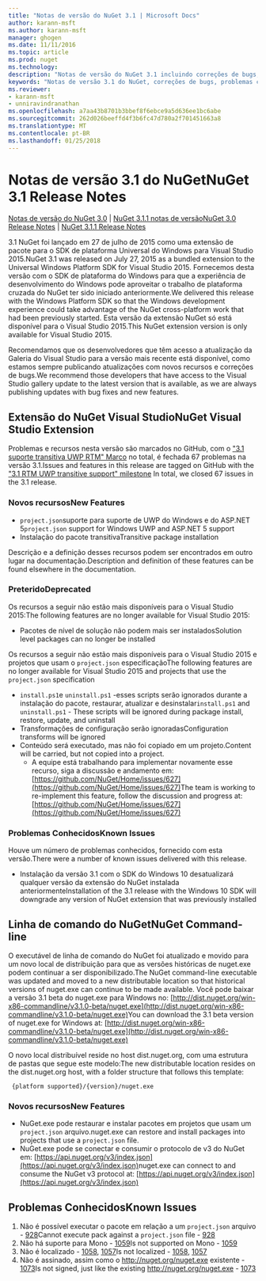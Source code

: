 ```yaml
---
title: "Notas de versão do NuGet 3.1 | Microsoft Docs"
author: karann-msft
ms.author: karann-msft
manager: ghogen
ms.date: 11/11/2016
ms.topic: article
ms.prod: nuget
ms.technology: 
description: "Notas de versão do NuGet 3.1 incluindo correções de bugs, problemas conhecidos, recursos adicionados e DCRs."
keywords: "Notas de versão 3.1 do NuGet, correções de bugs, problemas conhecidos, adicionaram recursos, DCRs"
ms.reviewer:
- karann-msft
- unniravindranathan
ms.openlocfilehash: a7aa43b8701b3bbef8f6ebce9a5d636ee1bc6abe
ms.sourcegitcommit: 262d026beeffd4f3b6fc47d780a2f701451663a8
ms.translationtype: MT
ms.contentlocale: pt-BR
ms.lasthandoff: 01/25/2018
---
```

# <a name="nuget-31-release-notes"></a><span data-ttu-id="c4a85-104">Notas de versão 3.1 do NuGet</span><span class="sxs-lookup"><span data-stu-id="c4a85-104">NuGet 3.1 Release Notes</span></span>

<span data-ttu-id="c4a85-105">[Notas de versão do NuGet 3.0](../release-notes/nuget-3.0.0.md) | [NuGet 3.1.1 notas de versão](../release-notes/nuget-3.1.1.md)</span><span class="sxs-lookup"><span data-stu-id="c4a85-105">[NuGet 3.0 Release Notes](../release-notes/nuget-3.0.0.md) | [NuGet 3.1.1 Release Notes](../release-notes/nuget-3.1.1.md)</span></span>

<span data-ttu-id="c4a85-106">3.1 NuGet foi lançado em 27 de julho de 2015 como uma extensão de pacote para o SDK de plataforma Universal do Windows para Visual Studio 2015.</span><span class="sxs-lookup"><span data-stu-id="c4a85-106">NuGet 3.1 was released on July 27, 2015 as a bundled extension to the Universal Windows Platform SDK for Visual Studio 2015.</span></span> <span data-ttu-id="c4a85-107">Fornecemos desta versão com o SDK de plataforma do Windows para que a experiência de desenvolvimento do Windows pode aproveitar o trabalho de plataforma cruzada do NuGet ter sido iniciado anteriormente.</span><span class="sxs-lookup"><span data-stu-id="c4a85-107">We delivered this release with the Windows Platform SDK so that the Windows development experience could take advantage of the NuGet cross-platform work that had been previously started.</span></span> <span data-ttu-id="c4a85-108">Esta versão da extensão NuGet só está disponível para o Visual Studio 2015.</span><span class="sxs-lookup"><span data-stu-id="c4a85-108">This NuGet extension version is only available for Visual Studio 2015.</span></span>

<span data-ttu-id="c4a85-109">Recomendamos que os desenvolvedores que têm acesso a atualização da Galeria do Visual Studio para a versão mais recente está disponível, como estamos sempre publicando atualizações com novos recursos e correções de bugs.</span><span class="sxs-lookup"><span data-stu-id="c4a85-109">We recommend those developers that have access to the Visual Studio gallery update to the latest version that is available, as we are always publishing updates with bug fixes and new features.</span></span>

## <a name="nuget-visual-studio-extension"></a><span data-ttu-id="c4a85-110">Extensão do NuGet Visual Studio</span><span class="sxs-lookup"><span data-stu-id="c4a85-110">NuGet Visual Studio Extension</span></span>

<span data-ttu-id="c4a85-111">Problemas e recursos nesta versão são marcados no GitHub, com o ["3.1 suporte transitiva UWP RTM" Marco](https://github.com/NuGet/Home/issues?utf8=%E2%9C%93&q=is%3Aclosed+milestone%3A%223.1+RTM+UWP+transitive+support%22+) no total, é fechada 67 problemas na versão 3.1.</span><span class="sxs-lookup"><span data-stu-id="c4a85-111">Issues and features in this release are tagged on GitHub with the ["3.1 RTM UWP transitive support" milestone](https://github.com/NuGet/Home/issues?utf8=%E2%9C%93&q=is%3Aclosed+milestone%3A%223.1+RTM+UWP+transitive+support%22+)  In total, we closed 67 issues in the 3.1 release.</span></span>

### <a name="new-features"></a><span data-ttu-id="c4a85-112">Novos recursos</span><span class="sxs-lookup"><span data-stu-id="c4a85-112">New Features</span></span>

* <span data-ttu-id="c4a85-113">`project.json`suporte para suporte de UWP do Windows e do ASP.NET 5</span><span class="sxs-lookup"><span data-stu-id="c4a85-113">`project.json` support for Windows UWP and ASP.NET 5 support</span></span>
* <span data-ttu-id="c4a85-114">Instalação do pacote transitiva</span><span class="sxs-lookup"><span data-stu-id="c4a85-114">Transitive package installation</span></span>

<span data-ttu-id="c4a85-115">Descrição e a definição desses recursos podem ser encontrados em outro lugar na documentação.</span><span class="sxs-lookup"><span data-stu-id="c4a85-115">Description and definition of these features can be found elsewhere in the documentation.</span></span>

### <a name="deprecated"></a><span data-ttu-id="c4a85-116">Preterido</span><span class="sxs-lookup"><span data-stu-id="c4a85-116">Deprecated</span></span>

<span data-ttu-id="c4a85-117">Os recursos a seguir não estão mais disponíveis para o Visual Studio 2015:</span><span class="sxs-lookup"><span data-stu-id="c4a85-117">The following features are no longer available for Visual Studio 2015:</span></span>

* <span data-ttu-id="c4a85-118">Pacotes de nível de solução não podem mais ser instalados</span><span class="sxs-lookup"><span data-stu-id="c4a85-118">Solution level packages can no longer be installed</span></span>

<span data-ttu-id="c4a85-119">Os recursos a seguir não estão mais disponíveis para o Visual Studio 2015 e projetos que usam o `project.json` especificação</span><span class="sxs-lookup"><span data-stu-id="c4a85-119">The following features are no longer available for Visual Studio 2015 and projects that use the `project.json` specification</span></span>

* <span data-ttu-id="c4a85-120">`install.ps1`e `uninstall.ps1` -esses scripts serão ignorados durante a instalação do pacote, restaurar, atualizar e desinstalar</span><span class="sxs-lookup"><span data-stu-id="c4a85-120">`install.ps1` and `uninstall.ps1` - These scripts will be ignored during package install, restore, update, and uninstall</span></span>
* <span data-ttu-id="c4a85-121">Transformações de configuração serão ignoradas</span><span class="sxs-lookup"><span data-stu-id="c4a85-121">Configuration transforms will be ignored</span></span>
* <span data-ttu-id="c4a85-122">Conteúdo será executado, mas não foi copiado em um projeto.</span><span class="sxs-lookup"><span data-stu-id="c4a85-122">Content will be carried, but not copied into a project.</span></span>
    * <span data-ttu-id="c4a85-123">A equipe está trabalhando para implementar novamente esse recurso, siga a discussão e andamento em: [https://github.com/NuGet/Home/issues/627](https://github.com/NuGet/Home/issues/627)</span><span class="sxs-lookup"><span data-stu-id="c4a85-123">The team is working to re-implement this feature, follow the discussion and progress at: [https://github.com/NuGet/Home/issues/627](https://github.com/NuGet/Home/issues/627)</span></span>


### <a name="known-issues"></a><span data-ttu-id="c4a85-124">Problemas Conhecidos</span><span class="sxs-lookup"><span data-stu-id="c4a85-124">Known Issues</span></span>

<span data-ttu-id="c4a85-125">Houve um número de problemas conhecidos, fornecido com esta versão.</span><span class="sxs-lookup"><span data-stu-id="c4a85-125">There were a number of known issues delivered with this release.</span></span>

* <span data-ttu-id="c4a85-126">Instalação da versão 3.1 com o SDK do Windows 10 desatualizará qualquer versão da extensão do NuGet instalada anteriormente</span><span class="sxs-lookup"><span data-stu-id="c4a85-126">Installation of the 3.1 release with the Windows 10 SDK will downgrade any version of NuGet extension that was previously installed</span></span>

## <a name="nuget-command-line"></a><span data-ttu-id="c4a85-127">Linha de comando do NuGet</span><span class="sxs-lookup"><span data-stu-id="c4a85-127">NuGet Command-line</span></span>

<span data-ttu-id="c4a85-128">O executável de linha de comando do NuGet foi atualizado e movido para um novo local de distribuição para que as versões históricas de nuget.exe podem continuar a ser disponibilizado.</span><span class="sxs-lookup"><span data-stu-id="c4a85-128">The NuGet command-line executable was updated and moved to a new distributable location so that historical versions of nuget.exe can continue to be made available.</span></span>  <span data-ttu-id="c4a85-129">Você pode baixar a versão 3.1 beta do nuget.exe para Windows no: [http://dist.nuget.org/win-x86-commandline/v3.1.0-beta/nuget.exe](http://dist.nuget.org/win-x86-commandline/v3.1.0-beta/nuget.exe)</span><span class="sxs-lookup"><span data-stu-id="c4a85-129">You can download the 3.1 beta version of nuget.exe for Windows at: [http://dist.nuget.org/win-x86-commandline/v3.1.0-beta/nuget.exe](http://dist.nuget.org/win-x86-commandline/v3.1.0-beta/nuget.exe)</span></span>

<span data-ttu-id="c4a85-130">O novo local distribuível reside no host dist.nuget.org, com uma estrutura de pastas que segue este modelo:</span><span class="sxs-lookup"><span data-stu-id="c4a85-130">The new distributable location resides on the dist.nuget.org host, with a folder structure that follows this template:</span></span>

     {platform supported}/{version}/nuget.exe

### <a name="new-features"></a><span data-ttu-id="c4a85-131">Novos recursos</span><span class="sxs-lookup"><span data-stu-id="c4a85-131">New Features</span></span>

* <span data-ttu-id="c4a85-132">NuGet.exe pode restaurar e instalar pacotes em projetos que usam um `project.json` arquivo.</span><span class="sxs-lookup"><span data-stu-id="c4a85-132">nuget.exe can restore and install packages into projects that use a `project.json` file.</span></span>
* <span data-ttu-id="c4a85-133">NuGet.exe pode se conectar e consumir o protocolo de v3 do NuGet em: [https://api.nuget.org/v3/index.json](https://api.nuget.org/v3/index.json)</span><span class="sxs-lookup"><span data-stu-id="c4a85-133">nuget.exe can connect to and consume the NuGet v3 protocol at: [https://api.nuget.org/v3/index.json](https://api.nuget.org/v3/index.json)</span></span>

## <a name="known-issues"></a><span data-ttu-id="c4a85-134">Problemas Conhecidos</span><span class="sxs-lookup"><span data-stu-id="c4a85-134">Known Issues</span></span> ##

1.    <span data-ttu-id="c4a85-135">Não é possível executar o pacote em relação a um `project.json` arquivo - [928](https://github.com/NuGet/Home/issues/928)</span><span class="sxs-lookup"><span data-stu-id="c4a85-135">Cannot execute pack against a `project.json` file - [928](https://github.com/NuGet/Home/issues/928)</span></span>
2.    <span data-ttu-id="c4a85-136">Não há suporte para Mono - [1059](https://github.com/NuGet/Home/issues/1059)</span><span class="sxs-lookup"><span data-stu-id="c4a85-136">Is not supported on Mono - [1059](https://github.com/NuGet/Home/issues/1059)</span></span>
3.    <span data-ttu-id="c4a85-137">Não é localizado - [1058](https://github.com/NuGet/Home/issues/1058), [1057](https://github.com/NuGet/Home/issues/1057)</span><span class="sxs-lookup"><span data-stu-id="c4a85-137">Is not localized - [1058](https://github.com/NuGet/Home/issues/1058),   [1057](https://github.com/NuGet/Home/issues/1057)</span></span>
4.    <span data-ttu-id="c4a85-138">Não é assinado, assim como o http://nuget.org/nuget.exe existente - [1073](https://github.com/NuGet/Home/issues/1073)</span><span class="sxs-lookup"><span data-stu-id="c4a85-138">Is not signed, just like the existing http://nuget.org/nuget.exe - [1073](https://github.com/NuGet/Home/issues/1073)</span></span>
